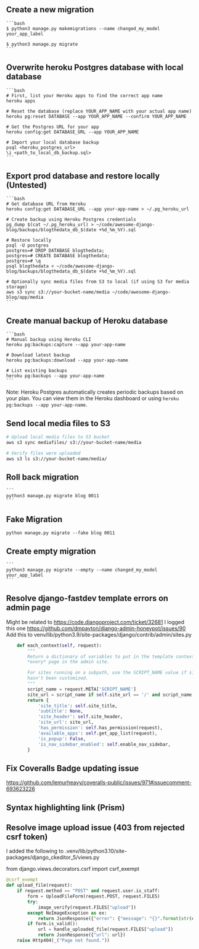 ## Create a new migration

    ```bash
    $ python3 manage.py makemigrations --name changed_my_model your_app_label

    $ python3 manage.py migrate
    ```


## Overwrite heroku Postgres database with local database

    ```bash
    # First, list your Heroku apps to find the correct app name
    heroku apps
    
    # Reset the database (replace YOUR_APP_NAME with your actual app name)
    heroku pg:reset DATABASE --app YOUR_APP_NAME --confirm YOUR_APP_NAME
    
    # Get the Postgres URL for your app
    heroku config:get DATABASE_URL --app YOUR_APP_NAME
    
    # Import your local database backup
    psql <heroku_postgres_url>
    \i <path_to_local_db_backup.sql>
    ```



## Export prod database and restore locally (Untested)

    ```bash
    # Get database URL from Heroku
    heroku config:get DATABASE_URL --app your-app-name > ~/.pg_heroku_url

    # Create backup using Heroku Postgres credentials
    pg_dump $(cat ~/.pg_heroku_url) > ~/code/awesome-django-blog/backups/blogthedata_db_$(date +%d_%m_%Y).sql

    # Restore locally
    psql -U postgres
    postgres=# DROP DATABASE blogthedata;
    postgres=# CREATE DATABASE blogthedata;
    postgres=# \q
    psql blogthedata < ~/code/awesome-django-blog/backups/blogthedata_db_$(date +%d_%m_%Y).sql

    # Optionally sync media files from S3 to local (if using S3 for media storage)
    aws s3 sync s3://your-bucket-name/media ~/code/awesome-django-blog/app/media
    ```

## Create manual backup of Heroku database

    ```bash
    # Manual backup using Heroku CLI
    heroku pg:backups:capture --app your-app-name

    # Download latest backup
    heroku pg:backups:download --app your-app-name

    # List existing backups
    heroku pg:backups --app your-app-name
    ```

Note: Heroku Postgres automatically creates periodic backups based on your plan. You can view them in the Heroku dashboard or using `heroku pg:backups --app your-app-name`.


## Send local media files to S3
``` bash
# Upload local media files to S3 bucket
aws s3 sync mediafiles/ s3://your-bucket-name/media

# Verify files were uploaded
aws s3 ls s3://your-bucket-name/media/
```



## Roll back migration

    ```
    python3 manage.py migrate blog 0011
    ```

## Fake Migration

```
python manage.py migrate --fake blog 0011
```

## Create empty migration

    ```
    python3 manage.py migrate --empty --name changed_my_model your_app_label
    ```


## Resolve django-fastdev template errors on admin page

Might be related to https://code.djangoproject.com/ticket/32681 I logged this
one https://github.com/dmpayton/django-admin-honeypot/issues/90 Add this to
venv/lib/python3.9/site-packages/django/contrib/admin/sites.py

```py
    def each_context(self, request):
        """
        Return a dictionary of variables to put in the template context for
        *every* page in the admin site.

        For sites running on a subpath, use the SCRIPT_NAME value if site_url
        hasn't been customized.
        """
        script_name = request.META['SCRIPT_NAME']
        site_url = script_name if self.site_url == '/' and script_name else self.site_url
        return {
            'site_title': self.site_title,
            'subtitle': None,
            'site_header': self.site_header,
            'site_url': site_url,
            'has_permission': self.has_permission(request),
            'available_apps': self.get_app_list(request),
            'is_popup': False,
            'is_nav_sidebar_enabled': self.enable_nav_sidebar,
        }
```

## Fix Coveralls Badge updating issue
https://github.com/lemurheavy/coveralls-public/issues/971#issuecomment-693623226


## Syntax highlighting link (Prism)

<!--
https://prismjs.com/download.html#themes=prism-dark&languages=markup+css+clike+javascript+apacheconf+bash+git+json+python+sql+typescript+yaml
-->


## Resolve image upload issue (403 from rejected csrf token)

I added the following to
.venv/lib/python3.10/site-packages/django_ckeditor_5/views.py

from django.views.decorators.csrf import csrf_exempt

```py
@csrf_exempt
def upload_file(request):
    if request.method == "POST" and request.user.is_staff:
        form = UploadFileForm(request.POST, request.FILES)
        try:
            image_verify(request.FILES["upload"])
        except NoImageException as ex:
            return JsonResponse({"error": {"message": "{}".format(str(ex))}})
        if form.is_valid():
            url = handle_uploaded_file(request.FILES["upload"])
            return JsonResponse({"url": url})
    raise Http404(_("Page not found."))
```